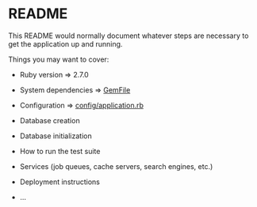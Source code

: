 # README

This README would normally document whatever steps are necessary to get the
application up and running.

Things you may want to cover:

* Ruby version => 2.7.0

* System dependencies => [GemFile](https://github.com/adalbertobrant/treinadev05/blob/main/Gemfile)

* Configuration => [config/application.rb](https://github.com/adalbertobrant/treinadev05/blob/main/config/applicatio.rb)

* Database creation

* Database initialization

* How to run the test suite

* Services (job queues, cache servers, search engines, etc.)

* Deployment instructions

* ...
